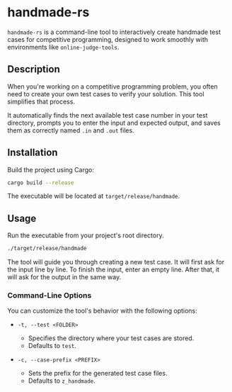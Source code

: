 # handmade-rs

`handmade-rs` is a command-line tool to interactively create handmade test cases for competitive programming, designed to work smoothly with environments like `online-judge-tools`.

## Description

When you're working on a competitive programming problem, you often need to create your own test cases to verify your solution. This tool simplifies that process.

It automatically finds the next available test case number in your test directory, prompts you to enter the input and expected output, and saves them as correctly named `.in` and `.out` files.

## Installation

Build the project using Cargo:

```sh
cargo build --release
```

The executable will be located at `target/release/handmade`.

## Usage

Run the executable from your project's root directory.

```sh
./target/release/handmade
```

The tool will guide you through creating a new test case. It will first ask for the input line by line. To finish the input, enter an empty line. After that, it will ask for the output in the same way.

### Command-Line Options

You can customize the tool's behavior with the following options:

-   `-t, --test <FOLDER>`
    -   Specifies the directory where your test cases are stored.
    -   Defaults to `test`.

-   `-c, --case-prefix <PREFIX>`
    -   Sets the prefix for the generated test case files.
    -   Defaults to `z_handmade`.
